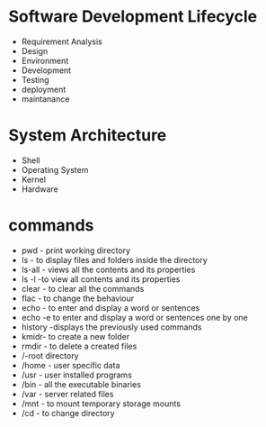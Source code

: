 # Software Development Lifecycle 
- Requirement Analysis
- Design
- Environment
- Development
- Testing
- deployment
- maintanance

# System Architecture
- Shell
- Operating System
- Kernel
- Hardware

# commands

- pwd - print working directory
- ls  - to display files and folders inside the directory
- ls-all - views all the contents and its properties
- ls -l -to view all contents and its properties
- clear - to clear all the commands
- flac - to change the behaviour
- echo - to enter and display a word or sentences
- echo -e to enter  and display a word or sentences one by one 
- history -displays the previously used commands
- kmidr- to create a new folder
- rmdir - to  delete a created files
- /-root directory
- /home - user specific data
- /usr - user installed programs
- /bin - all the executable binaries
- /var - server related files
- /mnt - to mount temporary storage mounts
- /cd - to change directory 
